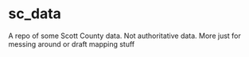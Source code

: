 # sc_data
A repo of some Scott County data. Not authoritative data. More just for messing around or draft mapping stuff
